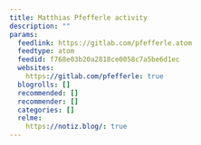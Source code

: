 ```yaml
---
title: Matthias Pfefferle activity
description: ""
params:
  feedlink: https://gitlab.com/pfefferle.atom
  feedtype: atom
  feedid: f768e03b20a2818ce0058c7a5be6d1ec
  websites:
    https://gitlab.com/pfefferle: true
  blogrolls: []
  recommended: []
  recommender: []
  categories: []
  relme:
    https://notiz.blog/: true
---
```

